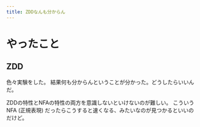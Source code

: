 ```yaml
---
title: ZDDなんも分からん
---
```


# やったこと

## ZDD

色々実験をした。
結果何も分からんということが分かった。どうしたらいいんだ。

ZDDの特性とNFAの特性の両方を意識しないといけないのが難しい。
こういうNFA (正規表現) だったらこうすると速くなる、みたいなのが見つかるといいのだけど。
